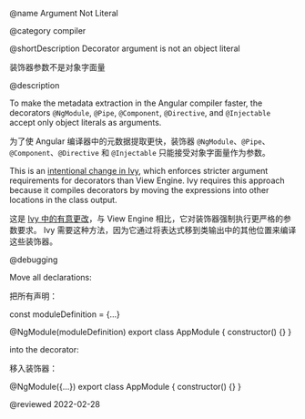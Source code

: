 @name Argument Not Literal

@category compiler

@shortDescription Decorator argument is not an object literal

装饰器参数不是对象字面量

@description

To make the metadata extraction in the Angular compiler faster, the decorators `@NgModule`, `@Pipe`, `@Component`, `@Directive`, and `@Injectable` accept only object literals as arguments.

为了使 Angular 编译器中的元数据提取更快，装饰器 `@NgModule`、`@Pipe`、`@Component`、`@Directive` 和 `@Injectable` 只能接受对象字面量作为参数。

This is an [intentional change in Ivy](https://github.com/angular/angular/issues/30840#issuecomment-498869540), which enforces stricter argument requirements for decorators than View Engine.
Ivy requires this approach because it compiles decorators by moving the expressions into other locations in the class output.

这是 [Ivy 中的有意更改](https://github.com/angular/angular/issues/30840#issuecomment-498869540)，与 View Engine 相比，它对装饰器强制执行更严格的参数要求。 Ivy 需要这种方法，因为它通过将表达式移到类输出中的其他位置来编译这些装饰器。

@debugging

Move all declarations:

把所有声明：

<code-example format="typescript" language="typescript">

const moduleDefinition = {&hellip;}

&commat;NgModule(moduleDefinition)
export class AppModule {
    constructor() {}
}

</code-example>

into the decorator:

移入装饰器：

<code-example format="typescript" language="typescript">

&commat;NgModule({&hellip;})
export class AppModule {
    constructor() {}
}

</code-example>

<!-- links -->

<!-- external links -->

<!-- end links -->

@reviewed 2022-02-28